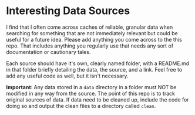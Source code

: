 # Interesting Data Sources

I find that I often come across caches of reliable, granular data when searching for something that are not immediately relevant but could be useful for a future idea. Please add anything you come across to the this repo. That includes anything you regularly use that needs any sort of documentation or cautionary tales. 

Each source should have it's own, clearly named folder, with a README.md in that folder briefly detailing the data, the source, and a link. Feel free to add any useful code as well, but it isn't necessary.

**Important**: Any data stored in a `data` directory in a folder must NOT be modified in any way from the source. The point of this repo is to track original sources of data. If data need to be cleaned up, include the code for doing so and output the clean files to a directory called `clean`.